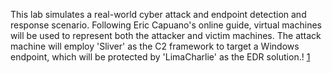 This lab simulates a real-world cyber attack and endpoint detection and response scenario. Following Eric Capuano's online guide, virtual machines will be used to represent both the attacker and victim machines. The attack machine will employ 'Sliver' as the C2 framework to target a Windows endpoint, which will be protected by 'LimaCharlie' as the EDR solution.!
[1](https://github.com/user-attachments/assets/7cd3f556-68a4-4fb3-a3a4-1d2c438bd403)
